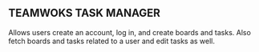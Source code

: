 ## TEAMWOKS TASK MANAGER

Allows users create an account, log in, and create boards and tasks.
Also fetch boards and tasks related to a user and edit tasks as well.
